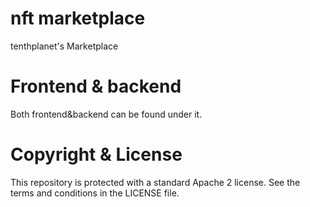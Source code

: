 # nft marketplace

tenthplanet's Marketplace

# Frontend & backend
Both frontend&backend can be found under it.

# Copyright & License
This repository is protected with a standard Apache 2 license. See the terms and conditions in the LICENSE file.
